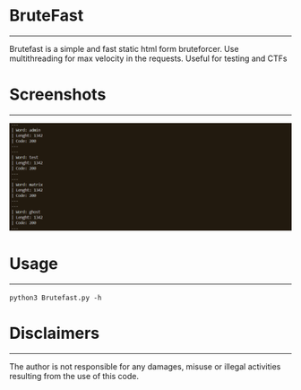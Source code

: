 # BruteFast
----
Brutefast is a simple and fast static html form bruteforcer. Use multithreading for max velocity in the requests. Useful for testing and CTFs
# Screenshots
----
![BruteFast](https://github.com/H4k1l/BruteFast/blob/main/images/screenshot1.png)
# Usage
----
  ```python3 Brutefast.py -h```
# Disclaimers
----
The author is not responsible for any damages, misuse or illegal activities resulting from the use of this code.
